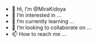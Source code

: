 - 👋 Hi, I’m @MiraKidoya
- 👀 I’m interested in ...
- 🌱 I’m currently learning ...
- 💞️ I’m looking to collaborate on ...
- 📫 How to reach me ...

<!---
MiraKidoya/MiraKidoya is a ✨ special ✨ repository because its `README.md` (this file) appears on your GitHub profile.
You can click the Preview link to take a look at your changes.
--->
